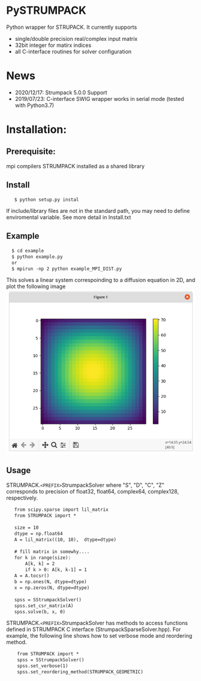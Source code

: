 # PySTRUMPACK
   Python wrapper for STRUPACK. It currently supports
   
   * single/double precision real/complex input matrix
   * 32bit integer for matirx indices
   * all C-interface routines for solver configuration

# News
* 2020/12/17: Strumpack 5.0.0 Support
* 2019/07/23: C-interface SWIG wrapper works in serial mode (tested with Python3.7)
     
# Installation:
##  Prerequisite:

mpi compilers
STRUMPACK installed as a shared library

## Install
```
   $ python setup.py instal
```
If include/library files are not in the standard path, you may need to
define enviromental variable. See more detail in Install.txt

## Example
```
  $ cd example
  $ python example.py
  or
  $ mpirun -np 2 python example_MPI_DIST.py  
```
This solves a linear system correspoinding to  a diffusion equation in 2D, and plot
the following image
![](https://raw.githubusercontent.com/sshiraiwa/PySTRUMPACK/master/docs/example_img.png)

## Usage

STRUMPACK.`<PREFIX>`StrumpackSolver where "S", "D", "C", "Z" corresponds to
precision of float32, float64, complex64, complex128, respectively.
     
```
   from scipy.sparse import lil_matrix
   from STRUMPACK import *
     
   size = 10
   dtype = np.float64
   A = lil_matrix((10, 10),  dtype=dtype)
     
   # fill matrix in somewhy....
   for k in range(size):
       A[k, k] = 2
       if k > 0: A[k, k-1] = 1
   A = A.tocsr()
   b = np.ones(N, dtype=dtype)
   x = np.zeros(N, dtype=dtype)

   spss = SStrumpackSolver()
   spss.set_csr_matrix(A)
   spss.solve(b, x, 0)
```

 STRUMPACK.`<PREFIX>`StrumpackSolver has methods to access functions defined in STRUMPACK
 C interface (StrumpackSparseSolver.hpp). For example, the following line shows
 how to set verbose mode and reordering method.

```
    from STRUMPACK import *
    spss = SStrumpackSolver()
    spss.set_verbose(1)
    spss.set_reordering_method(STRUMPACK_GEOMETRIC)
```    


     

